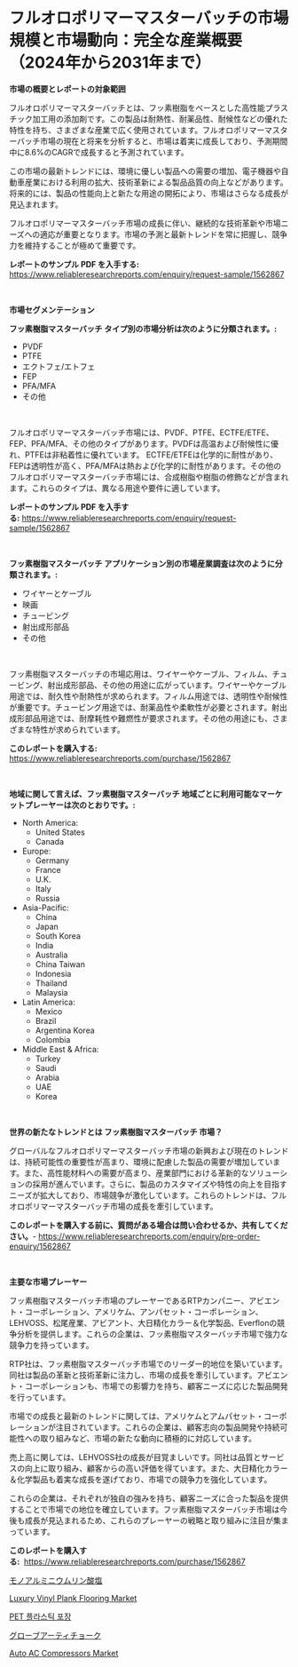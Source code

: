 <p><h1>フルオロポリマーマスターバッチの市場規模と市場動向：完全な産業概要（2024年から2031年まで）</h1></p><p><strong>市場の概要とレポートの対象範囲</strong></p>
<p><p>フルオロポリマーマスターバッチとは、フッ素樹脂をベースとした高性能プラスチック加工用の添加剤です。この製品は耐熱性、耐薬品性、耐候性などの優れた特性を持ち、さまざまな産業で広く使用されています。フルオロポリマーマスターバッチ市場の現在と将来を分析すると、市場は着実に成長しており、予測期間中に8.6%のCAGRで成長すると予測されています。</p><p>この市場の最新トレンドには、環境に優しい製品への需要の増加、電子機器や自動車産業における利用の拡大、技術革新による製品品質の向上などがあります。将来的には、製品の性能向上と新たな用途の開拓により、市場はさらなる成長が見込まれます。</p><p>フルオロポリマーマスターバッチ市場の成長に伴い、継続的な技術革新や市場ニーズへの適応が重要となります。市場の予測と最新トレンドを常に把握し、競争力を維持することが極めて重要です。</p></p>
<p><strong>レポートのサンプル PDF を入手する:</strong> <a href="https://www.reliableresearchreports.com/enquiry/request-sample/1562867">https://www.reliableresearchreports.com/enquiry/request-sample/1562867</a></p>
<p>&nbsp;</p>
<p><strong>市場セグメンテーション</strong></p>
<p><strong>フッ素樹脂マスターバッチ タイプ別の市場分析は次のように分類されます。:</strong></p>
<p><ul><li>PVDF</li><li>PTFE</li><li>エクトフェ/エトフェ</li><li>FEP</li><li>PFA/MFA</li><li>その他</li></ul></p>
<p>&nbsp;</p>
<p><p>フルオロポリマーマスターバッチ市場には、PVDF、PTFE、ECTFE/ETFE、FEP、PFA/MFA、その他のタイプがあります。PVDFは高温および耐候性に優れ、PTFEは非粘着性に優れています。 ECTFE/ETFEは化学的に耐性があり、FEPは透明性が高く、PFA/MFAは熱および化学的に耐性があります。その他のフルオロポリマーマスターバッチ市場には、合成樹脂や樹脂の修飾などが含まれます。これらのタイプは、異なる用途や要件に適しています。</p></p>
<p><strong>レポートのサンプル PDF を入手する:</strong>&nbsp;<a href="https://www.reliableresearchreports.com/enquiry/request-sample/1562867">https://www.reliableresearchreports.com/enquiry/request-sample/1562867</a></p>
<p>&nbsp;</p>
<p><strong> フッ素樹脂マスターバッチ アプリケーション別の市場産業調査は次のように分類されます。:</strong></p>
<p><ul><li>ワイヤーとケーブル</li><li>映画</li><li>チュービング</li><li>射出成形部品</li><li>その他</li></ul></p>
<p>&nbsp;</p>
<p><p>フッ素樹脂マスターバッチの市場応用は、ワイヤーやケーブル、フィルム、チュービング、射出成形部品、その他の用途に広がっています。ワイヤーやケーブル用途では、耐久性や耐熱性が求められます。フィルム用途では、透明性や耐候性が重要です。チュービング用途では、耐薬品性や柔軟性が必要とされます。射出成形部品用途では、耐摩耗性や難燃性が要求されます。その他の用途にも、さまざまな特性が求められています。</p></p>
<p><strong>このレポートを購入する:</strong>&nbsp; <a href="https://www.reliableresearchreports.com/purchase/1562867">https://www.reliableresearchreports.com/purchase/1562867</a></p>
<p>&nbsp;</p>
<p><strong>地域に関して言えば、フッ素樹脂マスターバッチ 地域ごとに利用可能なマーケットプレーヤーは次のとおりです。:</strong></p>
<p><ul>
    <li>
        North America:
        <ul>
            <li>United States</li>
            <li>Canada</li>
        </ul>
    </li>
    <li>
        Europe:
        <ul>
            <li>Germany</li>
            <li>France</li>
            <li>U.K.</li>
            <li>Italy</li>
            <li>Russia</li>
        </ul>
    </li>
    <li>
        Asia-Pacific:
        <ul>
            <li>China</li>
            <li>Japan</li>
            <li>South Korea</li>
            <li>India</li>
            <li>Australia</li>
            <li>China Taiwan</li>
            <li>Indonesia</li>
            <li>Thailand</li>
            <li>Malaysia</li>
        </ul>
    </li>
    <li>
        Latin America:
        <ul>
            <li>Mexico</li>
            <li>Brazil</li>
            <li>Argentina Korea</li>
            <li>Colombia</li>
        </ul>
    </li>
    <li>
        Middle East & Africa:
        <ul>
            <li>Turkey</li>
            <li>Saudi</li>
            <li>Arabia</li>
            <li>UAE</li>
            <li>Korea</li>
        </ul>
    </li>
    </ul></p>
<p>&nbsp;</p>
<p><strong>世界の新たなトレンドとは フッ素樹脂マスターバッチ 市場？</strong></p>
<p><p>グローバルなフルオロポリマーマスターバッチ市場の新興および現在のトレンドは、持続可能性の重要性が高まり、環境に配慮した製品の需要が増加しています。また、高性能材料への需要が高まり、産業部門における革新的なソリューションの採用が進んでいます。さらに、製品のカスタマイズや特性の向上を目指すニーズが拡大しており、市場競争が激化しています。これらのトレンドは、フルオロポリマーマスターバッチ市場の成長を牽引しています。</p></p>
<p><strong>このレポートを購入する前に、質問がある場合は問い合わせるか、共有してください。</strong>- <a href="https://www.reliableresearchreports.com/enquiry/pre-order-enquiry/1562867">https://www.reliableresearchreports.com/enquiry/pre-order-enquiry/1562867</a></p>
<p>&nbsp;</p>
<p><strong>主要な市場プレーヤー</strong></p>
<p><p>フッ素樹脂マスターバッチ市場のプレーヤーであるRTPカンパニー、アビエント・コーポレーション、アメリケム、アンパセット・コーポレーション、LEHVOSS、松尾産業、アビアント、大日精化カラー＆化学製品、Everflonの競争分析を提供します。これらの企業は、フッ素樹脂マスターバッチ市場で強力な競争力を持っています。</p><p>RTP社は、フッ素樹脂マスターバッチ市場でのリーダー的地位を築いています。同社は製品の革新と技術革新に注力し、市場の成長を牽引しています。アビエント・コーポレーションも、市場での影響力を持ち、顧客ニーズに応じた製品開発を行っています。</p><p>市場での成長と最新のトレンドに関しては、アメリケムとアムパセット・コーポレーションが注目されています。これらの企業は、顧客志向の製品開発や持続可能性への取り組みなど、市場の新たな動向に積極的に対応しています。</p><p>売上高に関しては、LEHVOSS社の成長が目覚ましいです。同社は品質とサービスの向上に取り組み、顧客からの高い評価を得ています。また、大日精化カラー＆化学製品も着実な成長を遂げており、市場での競争力を強化しています。</p><p>これらの企業は、それぞれが独自の強みを持ち、顧客ニーズに合った製品を提供することで市場での地位を確立しています。フッ素樹脂マスターバッチ市場は今後も成長が見込まれるため、これらのプレーヤーの戦略と取り組みに注目が集まっています。</p></p>
<p><strong>このレポートを購入する:</strong>&nbsp;&nbsp;<a href="https://www.reliableresearchreports.com/purchase/1562867">https://www.reliableresearchreports.com/purchase/1562867</a></p>
<p><p><a href="https://medium.com/@lillianamurazik2023/%E3%83%A2%E3%83%8E%E3%83%AA%E3%83%B3%E9%85%B8%E3%82%A2%E3%83%AB%E3%83%9F%E3%83%8B%E3%82%A6%E3%83%A0%E5%B8%82%E5%A0%B4%E3%81%AE%E8%A6%8B%E8%A7%A3-%E5%B8%82%E5%A0%B4%E5%8B%95%E5%90%91-%E6%88%90%E9%95%B7-2024%E5%B9%B4%E3%81%8B%E3%82%892031%E5%B9%B4%E3%81%BE%E3%81%A7%E3%81%AE%E4%BA%88%E6%B8%AC-c263d782f289">モノアルミニウムリン酸塩</a></p><p><a href="https://github.com/GroverBarry/Market-Research-Report-List-4/blob/main/luxury-vinyl-plank-flooring-market.md">Luxury Vinyl Plank Flooring Market</a></p><p><a href="https://github.com/idcefvhkdut6/Market-Research-Report-List-1/blob/main/41412104603.md">PET 플라스틱 포장</a></p><p><a href="https://github.com/joaejkdzgyljvo6/Market-Research-Report-List-1/blob/main/54324055031.md">グローブアーティチョーク</a></p><p><a href="https://scarlet-rocket-c63.notion.site/Auto-AC-Compressors-Market-Research-Report-Reveals-The-Latest-Trends-And-Opportunities-of-this-Marke-0bfa3b1ddc8b465aaeffc0fce39e4427">Auto AC Compressors Market</a></p></p>